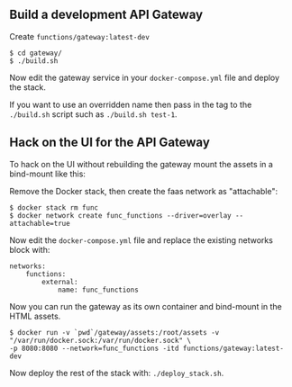## Build a development API Gateway

Create `functions/gateway:latest-dev`

```
$ cd gateway/
$ ./build.sh
```

Now edit the gateway service in your `docker-compose.yml` file and deploy the stack.

If you want to use an overridden name then pass in the tag to the `./build.sh` script such as `./build.sh test-1`.

## Hack on the UI for the API Gateway

To hack on the UI without rebuilding the gateway mount the assets in a bind-mount like this:

Remove the Docker stack, then create the faas network as "attachable":

```
$ docker stack rm func
$ docker network create func_functions --driver=overlay --attachable=true
```

Now edit the `docker-compose.yml` file and replace the existing networks block with:

```
networks:
    functions:
        external:
            name: func_functions
```

Now you can run the gateway as its own container and bind-mount in the HTML assets.

```
$ docker run -v `pwd`/gateway/assets:/root/assets -v "/var/run/docker.sock:/var/run/docker.sock" \
-p 8080:8080 --network=func_functions -itd functions/gateway:latest-dev
```

Now deploy the rest of the stack with: `./deploy_stack.sh`.
